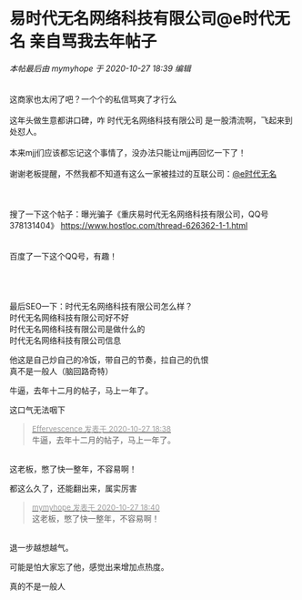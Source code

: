 # 易时代无名网络科技有限公司@e时代无名 亲自骂我去年帖子


<i class="pstatus"> 本帖最后由 mymyhope 于 2020-10-27 18:39 编辑 </i><br />
<br />
<img id="aimg_yf6WF" onclick="zoom(this, this.src, 0, 0, 0)" class="zoom" src="https://i.loli.net/2020/10/27/e8MvJ5CtNyw9ATI.png" onmouseover="img_onmouseoverfunc(this)" onload="thumbImg(this)" border="0" alt="" /><br />
<br />
这商家也太闲了吧？一个个的私信骂爽了才行么<img src="static/image/smiley/yct/010.gif" smilieid="41" border="0" alt="" /> <br />
<br />
这年头做生意都讲口碑，咋 时代无名网络科技有限公司 是一股清流啊，飞起来到处怼人。<br />
<br />
本来mjj们应该都忘记这个事情了，没办法只能让mjj再回忆一下了！<br />
<br />
谢谢老板提醒，不然我都不知道有这么一家被挂过的互联公司：<a href="https://www.hostloc.com/home.php?mod=space&amp;uid=25563" target="_blank">@e时代无名</a> <br />
<br />
<br />
<br />
搜了一下这个帖子：曝光骗子《重庆易时代无名网络科技有限公司，QQ号378131404》 https://www.hostloc.com/thread-626362-1-1.html<br />
<br />
<br />
百度了一下这个QQ号，有趣！<br />
<br />
<br />
<img id="aimg_uxFDD" onclick="zoom(this, this.src, 0, 0, 0)" class="zoom" src="https://i.loli.net/2020/10/27/7tVnk9KTINPJCoE.png" onmouseover="img_onmouseoverfunc(this)" onload="thumbImg(this)" border="0" alt="" /><br />
<img id="aimg_zzOLJ" onclick="zoom(this, this.src, 0, 0, 0)" class="zoom" src="https://i.loli.net/2020/10/27/SUQj7DhbBCgHoe5.png" onmouseover="img_onmouseoverfunc(this)" onload="thumbImg(this)" border="0" alt="" /><br />
<br />
<br />
最后SEO一下：时代无名网络科技有限公司怎么样？<br />
时代无名网络科技有限公司好不好<br />
时代无名网络科技有限公司是做什么的<br />
时代无名网络科技有限公司信息

他这是自己炒自己的冷饭，带自己的节奏，拉自己的仇恨<br />
真不是一般人（脑回路奇特）

牛逼，去年十二月的帖子，马上一年了。

这口气无法咽下

<div class="quote"><blockquote><font size="2"><a href="https://www.hostloc.com/forum.php?mod=redirect&amp;goto=findpost&amp;pid=9360471&amp;ptid=759088" target="_blank"><font color="#999999">Effervescence 发表于 2020-10-27 18:38</font></a></font><br />
牛逼，去年十二月的帖子，马上一年了。</blockquote></div><br />
这老板，憋了快一整年，不容易啊！<img src="static/image/smiley/yct/010.gif" smilieid="41" border="0" alt="" />

都这么久了，还能翻出来，属实厉害

<div class="quote"><blockquote><font size="2"><a href="https://www.hostloc.com/forum.php?mod=redirect&amp;goto=findpost&amp;pid=9360482&amp;ptid=759088" target="_blank"><font color="#999999">mymyhope 发表于 2020-10-27 18:40</font></a></font><br />
这老板，憋了快一整年，不容易啊！</blockquote></div><br />
退一步越想越气。<img src="static/image/smiley/yct/010.gif" smilieid="41" border="0" alt="" />

可能是怕大家忘了他，感觉出来增加点热度。<img id="aimg_HrkoK" onclick="zoom(this, this.src, 0, 0, 0)" class="zoom" src="https://cdn.jsdelivr.net/gh/hishis/forum-master/public/images/patch.gif" onmouseover="img_onmouseoverfunc(this)" onload="thumbImg(this)" border="0" alt="" />

真的不是一般人
